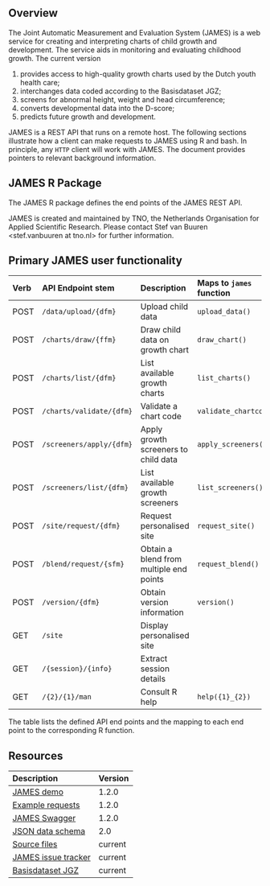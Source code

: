 
<!-- README.md is generated from README.Rmd. Please edit that file -->

## Overview

The Joint Automatic Measurement and Evaluation System (JAMES) is a web
service for creating and interpreting charts of child growth and
development. The service aids in monitoring and evaluating childhood
growth. The current version

1.  provides access to high-quality growth charts used by the Dutch
    youth health care;
2.  interchanges data coded according to the Basisdataset JGZ;
3.  screens for abnormal height, weight and head circumference;
4.  converts developmental data into the D-score;
5.  predicts future growth and development.

JAMES is a REST API that runs on a remote host. The following sections
illustrate how a client can make requests to JAMES using R and bash. In
principle, any `HTTP` client will work with JAMES. The document provides
pointers to relevant background information.

## JAMES R Package

The JAMES R package defines the end points of the JAMES REST API.

JAMES is created and maintained by TNO, the Netherlands Organisation for
Applied Scientific Research. Please contact Stef van Buuren
\<stef.vanbuuren at tno.nl\> for further information.

## Primary JAMES user functionality

| Verb | API Endpoint stem        | Description                             | Maps to `james` function |
|:-----|:-------------------------|:----------------------------------------|:-------------------------|
| POST | `/data/upload/{dfm}`     | Upload child data                       | `upload_data()`          |
| POST | `/charts/draw/{ffm}`     | Draw child data on growth chart         | `draw_chart()`           |
| POST | `/charts/list/{dfm}`     | List available growth charts            | `list_charts()`          |
| POST | `/charts/validate/{dfm}` | Validate a chart code                   | `validate_chartcode()`   |
| POST | `/screeners/apply/{dfm}` | Apply growth screeners to child data    | `apply_screeners()`      |
| POST | `/screeners/list/{dfm}`  | List available growth screeners         | `list_screeners()`       |
| POST | `/site/request/{dfm}`    | Request personalised site               | `request_site()`         |
| POST | `/blend/request/{sfm}`   | Obtain a blend from multiple end points | `request_blend()`        |
| POST | `/version/{dfm}`         | Obtain version information              | `version()`              |
| GET  | `/site`                  | Display personalised site               |                          |
| GET  | `/{session}/{info}`      | Extract session details                 |                          |
| GET  | `/{2}/{1}/man`           | Consult R help                          | `help({1}_{2})`          |

The table lists the defined API end points and the mapping to each end
point to the corresponding R function.

## Resources

| Description                                                                                            | Version |
|:-------------------------------------------------------------------------------------------------------|:--------|
| [JAMES demo](https://tnochildhealthstatistics.shinyapps.io/james_tryout/)                              | 1.2.0   |
| [Example requests](https://james.groeidiagrammen.nl)                                                   | 1.2.0   |
| [JAMES Swagger](https://app.swaggerhub.com/apis-docs/stefvanbuuren/james)                              | 1.2.0   |
| [JSON data schema](https://github.com/growthcharts/bdsreader/blob/master/inst/schemas/bds_v2.0.json)   | 2.0     |
| [Source files](https://github.com/growthcharts/james)                                                  | current |
| [JAMES issue tracker](https://github.com/growthcharts/james/issues)                                    | current |
| [Basisdataset JGZ](https://www.ncj.nl/themadossiers/informatisering/basisdataset/documentatie/?cat=13) | current |
